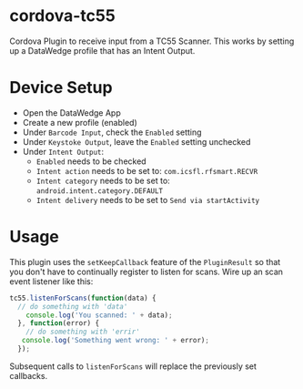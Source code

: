 # cordova-tc55
Cordova Plugin to receive input from a TC55 Scanner.
This works by setting up a DataWedge profile that has an Intent Output.

# Device Setup
- Open the DataWedge App
- Create a new profile (enabled)
- Under `Barcode Input`, check the `Enabled` setting
- Under `Keystoke Output`, leave the `Enabled` setting unchecked
- Under `Intent Output`:
  - `Enabled` needs to be checked
  - `Intent action` needs to be set to: `com.icsfl.rfsmart.RECVR`
  - `Intent category` needs to be set to: `android.intent.category.DEFAULT`
  - `Intent delivery` needs to be set to `Send via startActivity`

# Usage
This plugin uses the `setKeepCallback` feature of the `PluginResult` so that you don't have to continually register to listen for scans. Wire up an scan event listener like this:

```javascript
tc55.listenForScans(function(data) {
  // do something with 'data'
    console.log('You scanned: ' + data);
  }, function(error) {
    // do something with 'errir'
   console.log('Something went wrong: ' + error);
  });
```

Subsequent calls to `listenForScans` will replace the previously set callbacks.
